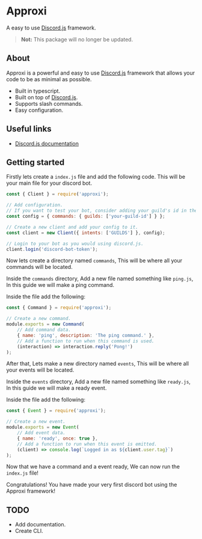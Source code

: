 # Approxi

A easy to use [Discord.js](https://discord.js.org) framework.

> **Not:** This package will no longer be updated.

## About

Approxi is a powerful and easy to use [Discord.js](https://discord.js.org) framework that allows your code to be as minimal as possible.

- Built in typescript.
- Built on top of [Discord.js](https://discord.js.org).
- Supports slash commands.
- Easy configuration.

## Useful links

- [Discord.js documentation](https://discord.js.org/#/docs)

## Getting started

Firstly lets create a `index.js` file and add the following code. This will be your main file for your discord bot.

```js
const { Client } = require('approxi');

// Add configuration.
// If you want to test your bot, consider adding your guild's id in the guilds property.
const config = { commands: { guilds: ['your-guild-id'] } };

// Create a new client and add your config to it.
const client = new Client({ intents: ['GUILDS'] }, config);

// Login to your bot as you would using discord.js.
client.login('discord-bot-token');
```

Now lets create a directory named `commands`, This will be where all your commands will be located.

Inside the `commands` directory, Add a new file named something like `ping.js`, In this guide we will make a ping command.

Inside the file add the following:
```js
const { Command } = require('approxi');

// Create a new command.
module.exports = new Command(
    // Add command data.
    { name: 'ping', description: 'The ping command.' },
    // Add a function to run when this command is used.
	(interaction) => interaction.reply('Pong!')
);
```

After that, Lets make a new directory named `events`, This will be where all your events will be located.

Inside the `events` directory, Add a new file named something like `ready.js`, In this guide we will make a ready event.

Inside the file add the following:
```js
const { Event } = require('approxi');

// Create a new event.
module.exports = new Event(
	// Add event data.
	{ name: 'ready', once: true },
	// Add a function to run when this event is emitted.
	(client) => console.log(`Logged in as ${client.user.tag}`)
);
```

Now that we have a command and a event ready, We can now run the `index.js` file!

Congratulations! You have made your very first discord bot using the Approxi framework!

## TODO

- Add documentation.
- Create CLI.
